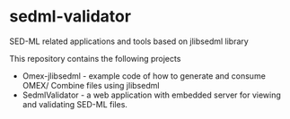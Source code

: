 # sedml-validator
SED-ML related applications and tools based on jlibsedml library

This repository contains the following projects

* Omex-jlibsedml - example code of how to generate and consume OMEX/ Combine files using jlibsedml
* SedmlValidator - a web application with embedded server for viewing and validating SED-ML files.

